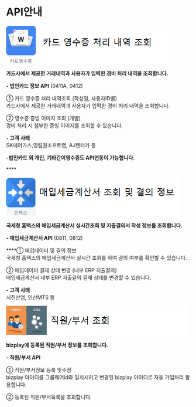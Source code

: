 # API안내

![](../../.gitbook/assets/image%20%2880%29.png)

 **카드사에서 제공한 거래내역과 사용자가 입력한 경비 처리 내역을 조회합니다.**

 **- 법인카드 정보 API** \(0411A, 0412\)  
  
   ① 카드 영수증 처리 내역조회 \(작성일, 사용자ID별\)  
      카드사에서 제공한 거래내역과 사용자가 입력한 경비 처리 내역을 조회합니다.  
  
   ② 영수증 증빙 이미지 조회 \(개별\)  
      경비 처리 시 첨부한 증빙 이미지를 조회할 수 있습니다. 

 **- 고객 사례**  
    SK에어가스,영림원소프트랩, AJ렌터카 등  
  
 **-법인카드 외 개인, 기타간이영수증도  API연동이 가능합니다.**

\*\*\*\*

![](../../.gitbook/assets/image%20%2888%29.png)

 **국세청 홈택스의 매입세금계산서 실시간조회 및 지출결의서 작성 정보를 조회합니다.**

 **- 매입세금계산서 API** \(0811, 0812\)  
  
   ****① 매입데이터 및 결의 정보  
      국세청 홈택스의 매입세금계산서 실시간 조회를 하여 결의 여부를 확인할 수 있습니다.  
  
   ② 매입데이터 결재 상태 변경 \(내부 ERP 지출결의\)  
      매입세금계산서 내부 ERP 지출결의 결재 상태를 변경할 수 있습니다.

 **- 고객 사례**  
   서진산업, 인산MTS 등



![](../../.gitbook/assets/image%20%28223%29.png)

 **bizplay에 등록된 직원/부서 정보를 조회합니다.**

 **- 직원/부서 API**

   ① 직원/부서정보 등록 및수정  
      bizplay 아이디를 그룹웨어id와 일치시키고 변경된 bizplay 아이디로 자동 가입처리 활용합니다.  
  
   ② 등록된 직원/부서목록을 조회합니다.  
      

